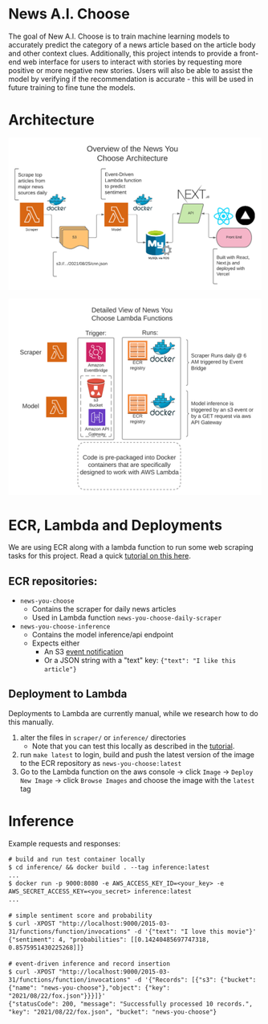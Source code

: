 # News A.I. Choose

The goal of New A.I. Choose is to train machine learning models to accurately predict the category of a news article based on the article body and other context clues. Additionally, this project intends to provide a front-end web interface for users to interact with stories by requesting more positive or more negative new stories. Users will also be able to assist the model by verifying if the recommendation is accurate - this will be used in future training to fine tune the models.

# Architecture

![Overview of News You Choose](images/Overview_News_You_Choose.png)

![Overview of News You Choose Lambda](images/Detailed_View_News_You_Choose_Lambda.png)

# ECR, Lambda and Deployments

We are using ECR along with a lambda function to run some web scraping tasks for this project. Read a quick [tutorial on this here](https://aws.amazon.com/blogs/aws/new-for-aws-lambda-container-image-support/).

## ECR repositories:

- `news-you-choose`
  - Contains the scraper for daily news articles
  - Used in Lambda function `news-you-choose-daily-scraper`
- `news-you-choose-inference`
  - Contains the model inference/api endpoint
  - Expects either
    - An S3 [event notification](https://docs.aws.amazon.com/AmazonS3/latest/userguide/notification-content-structure.html)
    - Or a JSON string with a "text" key: `{"text": "I like this article"}`

## Deployment to Lambda

Deployments to Lambda are currently manual, while we research how to do this manually.

1. alter the files in `scraper/` or `inference/` directories
   - Note that you can test this locally as described in the [tutorial](https://aws.amazon.com/blogs/aws/new-for-aws-lambda-container-image-support/).
2. run `make latest` to login, build and push the latest version of the image to the ECR repository as `news-you-choose:latest`
3. Go to the Lambda function on the aws console -> click `Image` -> `Deploy New Image` -> click `Browse Images` and choose the image with the `latest` tag

# Inference

Example requests and responses:

```shell
# build and run test container locally
$ cd inference/ && docker build . --tag inference:latest
...
$ docker run -p 9000:8080 -e AWS_ACCESS_KEY_ID=<your_key> -e AWS_SECRET_ACCESS_KEY=<you_secret> inference:latest
...

# simple sentiment score and probability
$ curl -XPOST "http://localhost:9000/2015-03-31/functions/function/invocations" -d '{"text": "I love this movie"}'
{"sentiment": 4, "probabilities": [[0.14240485697747318, 0.8575951430225268]]}

# event-driven inference and record insertion
$ curl -XPOST "http://localhost:9000/2015-03-31/functions/function/invocations" -d '{"Records": [{"s3": {"bucket": {"name": "news-you-choose"},"object": {"key": "2021/08/22/fox.json"}}}]}'
{"statusCode": 200, "message": "Successfully processed 10 records.", "key": "2021/08/22/fox.json", "bucket": "news-you-choose"}
```
